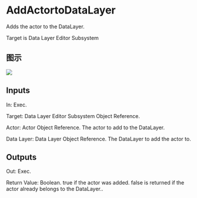 # AddActortoDataLayer

Adds the actor to the DataLayer.

Target is Data Layer Editor Subsystem

## 图示

![]($-20221218-18344164.png)

## Inputs

In: Exec.

Target: Data Layer Editor Subsystem Object Reference.

Actor: Actor Object Reference. The actor to add to the DataLayer.

Data Layer: Data Layer Object Reference. The DataLayer to add the actor to.  

## Outputs

Out: Exec.

Return Value: Boolean. true if the actor was added. false is returned if the actor already belongs to the DataLayer..

